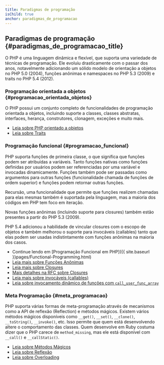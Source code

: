 ```yaml
---
title: Paradigmas de programação
isChild: true
anchor: paradigmas_de_programacao
---
```


## Paradigmas de programação {#paradigmas_de_programacao_title}

O PHP é uma linguagem dinâmica e flexível, que suporta uma variedade de técnicas de programação. Ele evoluiu
drasticamente com o passar dos anos, notavelmente adicionando um sólido modelo de orientação a objetos no PHP 5.0 
(2004), funções anônimas e namespaces no PHP 5.3 (2009) e traits no PHP 5.4 (2012).

### Programação orientada a objetos {#programacao_orientada_objetos}

O PHP possui um conjunto completo de funcionalidades de programação orientada a objetos, incluindo suporte a classes,
classes abstratas, interfaces, herança, construtores, clonagem, exceções e muito mais.

* [Leia sobre PHP orientado a objetos][oop]
* [Leia sobre Traits][traits]

### Programação funcional {#programacao_funcional}

PHP suporta funções de primeira classe, o que significa que funções podem ser atribuídas a variáveis. Tanto funções
nativas como funções definidas por usuários podem ser referenciadas por uma variável e invocadas dinamicamente. Funções
também pode ser passadas como argumentos para outras funções (funcionalidade chamada de funções de ordem superior) e
funções podem retornar outras funções.

Recursão, uma funcionalidade que permite que funções realizem chamadas para elas mesmas também é suportada pela
linguagem, mas a maioria dos códigos em PHP tem foco em iteração.

Novas funções anônimas (incluindo suporte para closures) também estão presentes a partir do PHP 5.3 (2009).

PHP 5.4 adicionou a habilidade de vincular closures com o escopo de objetos e também melhorou o suporte para invocáveis
(callables) tanto que elas podem ser usadas indistintamente com funções anônimas na maioria dos casos.

* Continue lendo em [Programação Funcional em PHP]({{ site.baseurl }}pages/Functional-Programming.html)
* [Leia mais sobre Funções Anônimas][anonymous-functions]
* [Leia mais sobre Closures][closure-class]
* [Mais detalhes na RFC sobre Closures][closures-rfc]
* [Leia mais sobre invocáveis (callables)][callables]
* [Leia sobre invocamento dinâmico de funções com `call_user_func_array`][call-user-func-array]

### Meta Programação {#meta_programacao}

PHP suporta várias formas de meta-programação através de mecanismos como a API de reflexão (Reflection) e métodos mágicos.
Existem vários métodos mágicos disponíveis como `__get()`, `__set()`, `__clone()`, `__toString()`, `__invoke()`, etc.
Isso permite que quem está desenvolvendo altere o comportamento das classes. Quem desenvolve em Ruby costuma dizer que o
PHP carece de `method_missing`, mas ele está disponível com `__call()` e `__callStatic()`.

* [Leia sobre Métodos Mágicos][magic-methods]
* [Leia sobre Reflexão][reflection]
* [Leia sobre Overloading][overloading]

[oop]: https://secure.php.net/language.oop5
[traits]: https://secure.php.net/language.oop5.traits
[anonymous-functions]: https://secure.php.net/functions.anonymous
[closure-class]: https://secure.php.net/class.closure
[closures-rfc]: https://wiki.php.net/rfc/closures
[callables]: https://secure.php.net/language.types.callable
[call-user-func-array]: https://secure.php.net/function.call-user-func-array
[magic-methods]: https://secure.php.net/language.oop5.magic
[reflection]: https://secure.php.net/intro.reflection
[overloading]: https://secure.php.net/language.oop5.overloading
